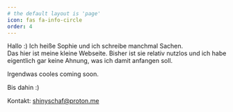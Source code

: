 ```yaml
---
# the default layout is 'page'
icon: fas fa-info-circle
order: 4
---
```


Hallo :) Ich heiße Sophie und ich schreibe manchmal Sachen.  
Das hier ist meine kleine Webseite. Bisher ist sie relativ nutzlos und ich habe eigentlich gar keine Ahnung, was ich damit anfangen soll.  

Irgendwas cooles coming soon.

Bis dahin :)  

Kontakt: shinyschaf@proton.me
